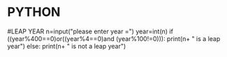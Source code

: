 # PYTHON
#LEAP YEAR 
n=input("please enter year =")
year=int(n)
if ((year%400==0)or((year%4==0)and (year%100!=0))):
    print(n+ " is a leap year")
else:
    print(n+ " is not a leap year")
